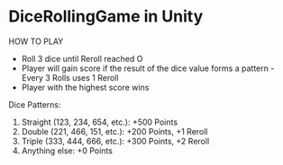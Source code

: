# DiceRollingGame in Unity


HOW TO PLAY
- Roll 3 dice until Reroll reached O
- Player will gain score if the result of the dice value forms a pattern - Every 3 Rolls uses 1 Reroll
- Player with the highest score wins

Dice Patterns:
1. Straight (123, 234, 654, etc.): +500 Points
2. Double (221, 466, 151, etc.): +200 Points, +1 Reroll
3. Triple (333, 444, 666, etc.): +300 Points, +2 Reroll
4. Anything else: +0 Points
